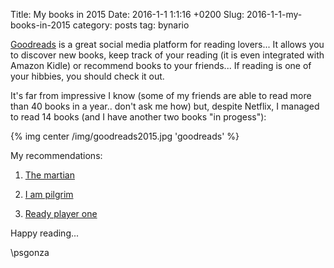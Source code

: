 Title: My books in 2015
Date: 2016-1-1 1:1:16 +0200
Slug: 2016-1-1-my-books-in-2015
category: posts
tag: bynario

[Goodreads](https://www.goodreads.com) is a great social media platform for reading lovers... It allows you to discover new books, keep track of your reading (it is even integrated with Amazon Kidle) or recommend books to your friends... If reading is one of your hibbies, you should check it out.
 
It's far from impressive I know (some of my friends are able to read more than 40 books in a year.. don't ask me how) but, despite Netflix, I managed to read 14 books (and I have another two books "in progess"):

{% img center /img/goodreads2015.jpg  'goodreads' %}

My recommendations:

1) [The martian](https://www.goodreads.com/book/show/18007564-the-martian)

2) [I am pilgrim](https://www.goodreads.com/book/show/18144124-i-am-pilgrim)

3) [Ready player one](https://www.goodreads.com/book/show/9969571-ready-player-one)

Happy reading...

\\psgonza
